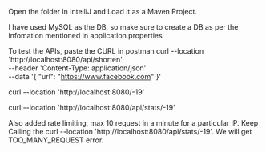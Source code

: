 Open the folder in IntelliJ and Load it as a Maven Project.

I have used MySQL as the DB, so make sure to create a DB as per the infomation mentioned in application.properties

To test the APIs, paste the CURL in postman
curl --location 'http://localhost:8080/api/shorten' \
--header 'Content-Type: application/json' \
--data '{
    "url": "https://www.facebook.com"
}'


curl --location 'http://localhost:8080/-19'


curl --location 'http://localhost:8080/api/stats/-19'

Also added rate limiting, max 10 request in a minute for a particular IP. 
Keep Calling the curl --location 'http://localhost:8080/api/stats/-19'. We will get TOO_MANY_REQUEST error.
